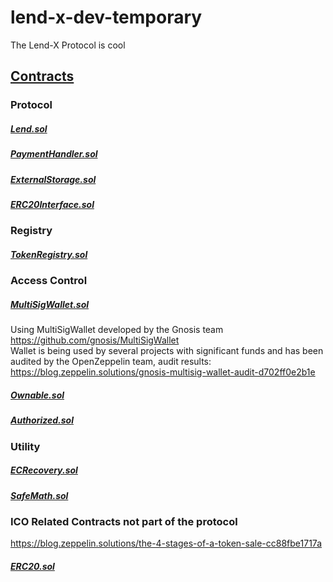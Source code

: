 # lend-x-dev-temporary
The Lend-X Protocol is cool

## [Contracts](/contracts)

### Protocol
##### [Lend.sol](/contracts/Lend.sol)
##### [PaymentHandler.sol](/contracts/PaymentHandler.sol)
##### [ExternalStorage.sol](/contracts/ExternalStorage.sol)
##### [ERC20Interface.sol](/contracts/ERC20Interface.sol)

### Registry
##### [TokenRegistry.sol](/contracts/TokenRegistry.sol)

### Access Control
##### [MultiSigWallet.sol](/contracts/MultiSigWallet.sol)
Using MultiSigWallet developed by the Gnosis team  
https://github.com/gnosis/MultiSigWallet  
Wallet is being used by several projects with significant funds and has been audited by the OpenZeppelin team, audit results:  
https://blog.zeppelin.solutions/gnosis-multisig-wallet-audit-d702ff0e2b1e  

##### [Ownable.sol](/contracts/Ownable.sol)
##### [Authorized.sol](/contracts/Authorized.sol)

### Utility
##### [ECRecovery.sol](/contracts/ECRecovery.sol)
##### [SafeMath.sol](/contracts/SafeMath.sol)


### ICO Related Contracts not part of the protocol
https://blog.zeppelin.solutions/the-4-stages-of-a-token-sale-cc88fbe1717a  
##### [ERC20.sol](/ico/ERC20.sol)

